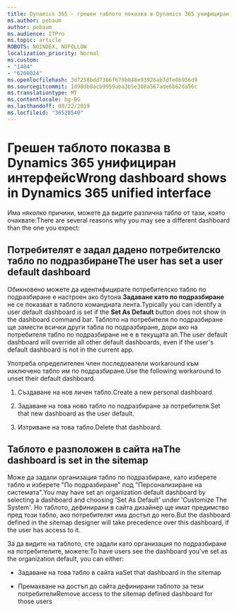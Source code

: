 ```yaml
---
title: Dynamics 365 - грешен таблото показва в Dynamics 365 унифициран интерфейс
ms.author: pebaum
author: pebaum
ms.audience: ITPro
ms.topic: article
ROBOTS: NOINDEX, NOFOLLOW
localization_priority: Normal
ms.custom:
- "1484"
- "6200024"
ms.openlocfilehash: 3d7258bdd7366f679b048e93926ab7dfe0b956d9
ms.sourcegitcommit: 1d98db8acb9959aba3b5e308a567ade6b62da56c
ms.translationtype: MT
ms.contentlocale: bg-BG
ms.lasthandoff: 08/22/2019
ms.locfileid: "36528540"
---
```

# <a name="wrong-dashboard-shows-in-dynamics-365-unified-interface"></a><span data-ttu-id="68aaa-102">Грешен таблото показва в Dynamics 365 унифициран интерфейс</span><span class="sxs-lookup"><span data-stu-id="68aaa-102">Wrong dashboard shows in Dynamics 365 unified interface</span></span>

<span data-ttu-id="68aaa-103">Има няколко причини, можете да видите различна табло от тази, която очаквате:</span><span class="sxs-lookup"><span data-stu-id="68aaa-103">There are several reasons why you may see a different dashboard than the one you expect:</span></span>

## <a name="the-user-has-set-a-user-default-dashboard"></a><span data-ttu-id="68aaa-104">Потребителят е задал дадено потребителско табло по подразбиране</span><span class="sxs-lookup"><span data-stu-id="68aaa-104">The user has set a user default dashboard</span></span> 

<span data-ttu-id="68aaa-105">Обикновено можете да идентифицирате потребителско табло по подразбиране е настроен ако бутона **Задаване като по подразбиране** не се показват в таблото командната лента.</span><span class="sxs-lookup"><span data-stu-id="68aaa-105">Typically you can identify a user default dashboard is set if the **Set As Default** button does not show in the dashboard command bar.</span></span> <span data-ttu-id="68aaa-106">Таблото на потребителя по подразбиране ще замести всички други табла по подразбиране, дори ако на потребителя табло по подразбиране не е в текущата ап.</span><span class="sxs-lookup"><span data-stu-id="68aaa-106">The user default dashboard will override all other default dashboards, even if the user's default dashboard is not in the current app.</span></span>

<span data-ttu-id="68aaa-107">Употреба определителен член последователи workaround към изключено табло им по подразбиране.</span><span class="sxs-lookup"><span data-stu-id="68aaa-107">Use the following workaround to unset their default dashboard.</span></span>

1. <span data-ttu-id="68aaa-108">Създаване на нов личен табло.</span><span class="sxs-lookup"><span data-stu-id="68aaa-108">Create a new personal dashboard.</span></span>

2. <span data-ttu-id="68aaa-109">Задаване на това ново табло по подразбиране за потребителя.</span><span class="sxs-lookup"><span data-stu-id="68aaa-109">Set that new dashboard as the user default.</span></span>

3. <span data-ttu-id="68aaa-110">Изтриване на това табло.</span><span class="sxs-lookup"><span data-stu-id="68aaa-110">Delete that dashboard.</span></span>

## <a name="the-dashboard-is-set-in-the-sitemap"></a><span data-ttu-id="68aaa-111">Таблото е разположен в сайта на</span><span class="sxs-lookup"><span data-stu-id="68aaa-111">The dashboard is set in the sitemap</span></span>

<span data-ttu-id="68aaa-112">Може да задали организация табло по подразбиране, като изберете табло и изберете "По подразбиране" под "Персонализиране на системата".</span><span class="sxs-lookup"><span data-stu-id="68aaa-112">You may have set an organization default dashboard by selecting a dashboard and choosing 'Set As Default' under 'Customize The System'.</span></span> <span data-ttu-id="68aaa-113">Но таблото, дефинирани в сайта дизайнер ще имат предимство пред този табло, ако потребителят има достъп до него.</span><span class="sxs-lookup"><span data-stu-id="68aaa-113">But the dashboard defined in the sitemap designer will take precedence over this dashboard, if the user has access to it.</span></span>

<span data-ttu-id="68aaa-114">За да видите на таблото, сте задали като организация по подразбиране на потребителите, можете:</span><span class="sxs-lookup"><span data-stu-id="68aaa-114">To have users see the dashboard you've set as the organization default, you can either:</span></span>

* <span data-ttu-id="68aaa-115">Задаване на това табло в сайта на</span><span class="sxs-lookup"><span data-stu-id="68aaa-115">Set that dashboard in the sitemap</span></span>

* <span data-ttu-id="68aaa-116">Премахване на достъп до сайта дефинирани таблото за тези потребители</span><span class="sxs-lookup"><span data-stu-id="68aaa-116">Remove access to the sitemap defined dashboard for those users</span></span>
